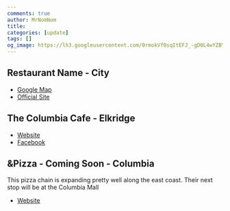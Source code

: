```yaml
---
comments: true
author: MrNomNom
title: 
categories: [update]
tags: []
og_image: https://lh3.googleusercontent.com/0rmokVf0sqItEFJ_-gD0L4wYZBYioPO8jzC_zco0jB5L0iSAPkmQZxLNSZkxahEOjH3cqZWgfv0XRt61uSEnUI7mILnwF6vw88pRkRiTPbZxHlO7jJCbnVzJbqF3LN0WIel2KuMGKQ=w400
---
```



<!--more-->

## Restaurant Name - City

* [Google Map]()
* [Official Site]()


## The Columbia Cafe - Elkridge

* [Website](https://thecolumbiacafe.com/)
* [Facebook](https://www.facebook.com/ColumbiaCafe/)


## &Pizza - Coming Soon - Columbia

This pizza chain is expanding pretty well along the east coast. Their next stop will be at the Columbia Mall

* [Website](https://andpizza.com/menu/)
